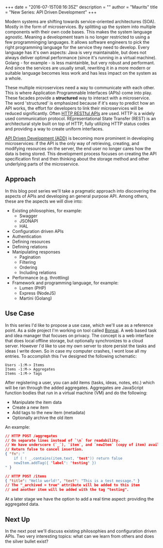 +++
date = "2016-07-15T08:16:35Z"
description = ""
author = "Maurits"
title = "New Series: API Driven Development"
+++

Modern systems are shifting towards service-oriented architectures (SOA). Mostly in the form of microservices. By splitting up the system into multiple components with their own code bases. This makes the system language agnostic. Meaning a development team is no longer restricted to using a few programminging languages. It allows software engineers to pick the right programming language for the service they need to develop. Every language has it's own aspects: Java is very maintainable, but does not always deliver optimal performance (since it's running in a virtual machine). Golang - for example - is less maintainble, but very robust and performant. And since the services are usually small, rewriting it in a more modern or suitable language becomes less work and has less impact on the system as a whole.

These multiple microservices need a way to communicate with each other. This is where Application Programmable Interfaces (APIs) come into play. These facades provide a __structured__ way to interact with a microservice. The word 'structured' is emphasized because if it's easy to predict how an API works, the effort for developers to link their microservices will be reduced significantly. Often [HTTP RESTful APIs](https://en.wikipedia.org/wiki/Representational_state_transfer) are used. HTTP is a widely used communication protocol. REpresentational State Transfer (REST) is an architectural style built on top of HTTP, fully utilizing HTTP status codes and providing a way to create uniform interfaces.

[API Driven Development (ADD)](http://apigee.com/about/blog/technology/api-centric-architecture-all-development-api-development) is becoming more prominent in developing microservices: if the API is the only way of retrieving, creating, and modifying resources on the server, the end user no longer cares how the data is being stored.
This development process focuses on creating the API specification first and then thinking about the storage method and other underlying parts of the microservice.

## Approach

In this blog post series we'll take a pragmatic approach into discovering the aspects of APIs and developing an general purpose API. Among others, these are the aspects we will dive into:

- Existing philosophies, for example:
	- Swagger
	- JSONAPI
	- HAL
- Configuration driven APIs
- Authentication
- Defining resources
- Defining relations
- Manipulating responses
	- Pagination
	- Filtering
	- Ordering
	- Including relations
- Performance (e.g. throttling)
- Framework and programming language, for example:
	- Lumen (PHP)
	- Express (NodeJS)
	- Martini (Golang)

## Use Case

In this series I'd like to propose a use case, which we'll use as a reference point.
As a side project I'm working on tool called [Bonsai](https://github.com/mauvm/bonsai).
A web based task and idea manager that focuses on privacy.
The concept is a web interface that does local offline storage, but optionally synchronizes to a cloud server.
However I'd like to use my own server to store persist the tasks and ideas I write down.
So in case my computer crashes, I wont lose all my entries.
To accomplish this I've designed the following schematic:

```
Users -1:M-> Items
Items -1:M-> Aggregates
Items -1:M-> Tags
```

After registering a user, you can add items (tasks, ideas, notes, etc.) which will be ran through the added aggregates.
Aggregates are JavaScript function bodies that run in a virtual machine (VM) and do the following:

- Manipulate the item data
- Create a new item
- Add tags to the new item (metadata)
- Optionally archive the old item

An example:

```json
// HTTP POST /aggregates
// On separate lines instead of `\n` for readability.
// We have underscore (`_`), `item`, and `newItem` (copy of item) available.
// Return false to cancel insertion.
{ "fn": "
	if ( ! _.contains(item.text, "test")) return false
	newItem.addTag({ "label": "testing" })
" }

// HTTP POST /items
{ "title": "Hello world!", "text": "This is a test message." }
// The "_archived = true" attribute will be added to this item
// and another item will be added with the tag "testing".
```

At a later stage we have the option to add a real time aspect: providing the aggregated data.

## Next Up

In the next post we'll discuss existing philosophies and configuration driven APIs. Two very interesting topics: what can we learn from others and does the silver bullet exist?

<!--[Click here](post/add-1-philosophies-and-configuration-driven-apis) to read it.-->
